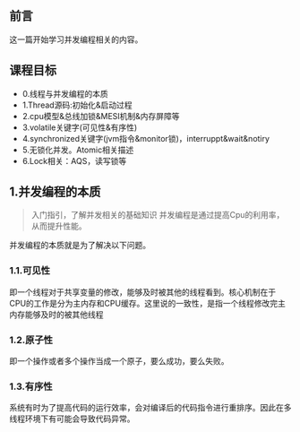 ## 前言
这一篇开始学习并发编程相关的内容。
## 课程目标
 - 0.线程与并发编程的本质
 - 1.Thread源码:初始化&启动过程
 - 2.cpu模型&总线加锁&MESI机制&内存屏障等
 - 3.volatile关键字(可见性&有序性)
 - 4.synchronized关键字(jvm指令&monitor锁)，interruppt&wait&notiry
 - 5.无锁化并发。Atomic相关描述
 - 6.Lock相关：AQS，读写锁等

## 1.并发编程的本质
> 入门指引，了解并发相关的基础知识
> 并发编程是通过提高Cpu的利用率，从而提升性能。

并发编程的本质就是为了解决以下问题。
### 1.1.可见性
即一个线程对于共享变量的修改，能够及时被其他的线程看到。核心机制在于CPU的工作是分为主内存和CPU缓存。这里说的一致性，是指一个线程修改完主内存能够及时的被其他线程
### 1.2.原子性
即一个操作或者多个操作当成一个原子，要么成功，要么失败。
### 1.3.有序性
系统有时为了提高代码的运行效率，会对编译后的代码指令进行重排序。因此在多线程环境下有可能会导致代码异常。